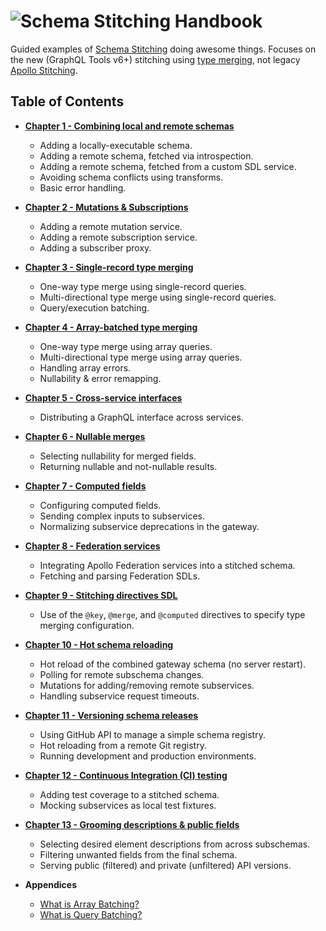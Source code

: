 # ![Schema Stitching Handbook](./images/banner-1.jpg)

Guided examples of [Schema Stitching](https://www.graphql-tools.com/docs/stitch-combining-schemas) doing awesome things. Focuses on the new (GraphQL Tools v6+) stitching using [type merging](https://www.graphql-tools.com/docs/stitch-type-merging), not legacy [Apollo Stitching](https://www.apollographql.com/docs/federation/migrating-from-stitching/).

## Table of Contents

- **[Chapter 1 - Combining local and remote schemas](./combining-local-and-remote-schemas)**

  - Adding a locally-executable schema.
  - Adding a remote schema, fetched via introspection.
  - Adding a remote schema, fetched from a custom SDL service.
  - Avoiding schema conflicts using transforms.
  - Basic error handling.

- **[Chapter 2 - Mutations &amp; Subscriptions](./mutations-and-subscriptions)**

  - Adding a remote mutation service.
  - Adding a remote subscription service.
  - Adding a subscriber proxy.

- **[Chapter 3 - Single-record type merging](./type-merging-single-records)**

  - One-way type merge using single-record queries.
  - Multi-directional type merge using single-record queries.
  - Query/execution batching.

- **[Chapter 4 - Array-batched type merging](./type-merging-arrays)**

  - One-way type merge using array queries.
  - Multi-directional type merge using array queries.
  - Handling array errors.
  - Nullability & error remapping.

- **[Chapter 5 - Cross-service interfaces](./type-merging-interfaces)**

  - Distributing a GraphQL interface across services.

- **[Chapter 6 - Nullable merges](./type-merging-nullables)**

  - Selecting nullability for merged fields.
  - Returning nullable and not-nullable results.

- **[Chapter 7 - Computed fields](./computed-fields)**

  - Configuring computed fields.
  - Sending complex inputs to subservices.
  - Normalizing subservice deprecations in the gateway.

- **[Chapter 8 - Federation services](./federation-services)**

  - Integrating Apollo Federation services into a stitched schema.
  - Fetching and parsing Federation SDLs.

- **[Chapter 9 - Stitching directives SDL](./stitching-directives-sdl)**

  - Use of the `@key`, `@merge`, and `@computed` directives to specify type merging configuration.

- **[Chapter 10 - Hot schema reloading](./hot-schema-reloading)**

  - Hot reload of the combined gateway schema (no server restart).
  - Polling for remote subschema changes.
  - Mutations for adding/removing remote subservices.
  - Handling subservice request timeouts.

- **[Chapter 11 - Versioning schema releases](./versioning-schema-releases)**

  - Using GitHub API to manage a simple schema registry.
  - Hot reloading from a remote Git registry.
  - Running development and production environments.

- **[Chapter 12 - Continuous Integration (CI) testing](./continuous-integration-testing)**

  - Adding test coverage to a stitched schema.
  - Mocking subservices as local test fixtures.

- **[Chapter 13 - Grooming descriptions &amp; public fields](./grooming-descriptions-and-fields)**

  - Selecting desired element descriptions from across subschemas.
  - Filtering unwanted fields from the final schema.
  - Serving public (filtered) and private (unfiltered) API versions.

- **Appendices**

  - [What is Array Batching?](https://github.com/gmac/schema-stitching-demos/wiki/Batching-Arrays-and-Queries#what-is-array-batching)
  - [What is Query Batching?](https://github.com/gmac/schema-stitching-demos/wiki/Batching-Arrays-and-Queries#what-is-query-batching)
